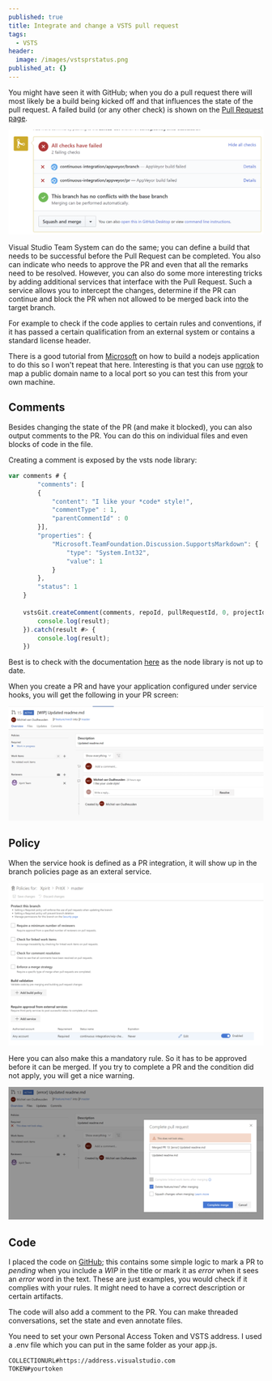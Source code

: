 ```yaml
---
published: true
title: Integrate and change a VSTS pull request
tags:
  - VSTS
header:
  image: /images/vstsprstatus.png
published_at: {}
---
```


You might have seen it with GitHub; when you do a pull request there will most likely be a build being kicked off and that influences the state of the pull request. A failed build (or any other check) is shown on the [Pull Request page](https://developer.github.com/v3/guides/building-a-ci-server/).

![](/images/githubprstatus.png)

Visual Studio Team System can do the same; you can define a build that needs to be successful before the Pull Request can be completed. You also can indicate who needs to approve the PR and even that all the remarks need to be resolved. However, you can also do some more interesting tricks by adding additional services that interface with the Pull Request. Such a service allows you to intercept the changes, determine if the PR can continue and block the PR when not allowed to be merged back into the target branch.

For example to check if the code applies to certain rules and conventions, if it has passed a certain qualification from an external system or contains a standard license header.

There is a good tutorial from [Microsoft](https://docs.microsoft.com/en-us/vsts/git/how-to/create-pr-status-server) on how to build a nodejs application to do this so I won't repeat that here. Interesting is that you can use [ngrok](https://ngrok.com/download) to map a public domain name to a local port so you can test this from your own machine. 

## Comments

Besides changing the state of the PR (and make it blocked), you can also output comments to the PR. You can do this on individual files and even blocks of code in the file.

Creating a comment is exposed by the vsts node library:

```javascript
var comments # {
        "comments": [
        {
            "content": "I like your *code* style!",
            "commentType" : 1,
            "parentCommentId" : 0
        }], 
        "properties": {
            "Microsoft.TeamFoundation.Discussion.SupportsMarkdown": {
                "type": "System.Int32",
                "value": 1
            }
        },
        "status": 1
    }

    vstsGit.createComment(comments, repoId, pullRequestId, 0, projectId).then( result #> {
        console.log(result);
    }).catch(result #> {
        console.log(result);
    })
```

Best is to check with the documentation [here](https://docs.microsoft.com/en-us/rest/api/vsts/git/pull%20request%20threads/create) as the node library is not up to date.

When you create a PR and have your application configured under service hooks, you will get the following in your PR screen:

![](/images/vstsprstatus.png)

## Policy

When the service hook is defined as a PR integration, it will show up in the branch policies page as an exteral service. 

![](/images/vstsbranchpolicy.png)

Here you can also make this a mandatory rule. So it has to be approved before it can be merged. If you try to complete a PR and the condition did not apply, you will get a nice warning.

![](/images/vstsprrejected.png)

## Code

I placed the code on [GitHub](https://github.com/mivano/pr-status); this contains some simple logic to mark a PR to *pending* when you include a _WIP_ in the title or mark it as *error* when it sees an _error_ word in the text. These are just examples, you would check if it complies with your rules. It might need to have a correct description or certain artifacts.

The code will also add a comment to the PR. You can make threaded conversations, set the state and even annotate files.

You need to set your own Personal Access Token and VSTS address. I used a .env file which you can put in the same folder as your app.js.

```
COLLECTIONURL#https://address.visualstudio.com
TOKEN#yourtoken
```
